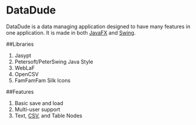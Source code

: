 DataDude
=======
DataDude is a data managing application designed to have many features in one application.
It is made in both [JavaFX](https://en.wikipedia.org/wiki/JavaFX) and [Swing](https://en.wikipedia.org/wiki/Swing_(Java)).

##Libraries
1. Jasypt
2. Petersoft/PeterSwing Java Style
3. WebLaF
4. OpenCSV
5. FamFamFam Silk Icons

##Features
1. Basic save and load
2. Multi-user support
3. Text, [CSV][1], and Table Nodes

[1]: http://en.wikipedia.org/wiki/Comma-separated_values
